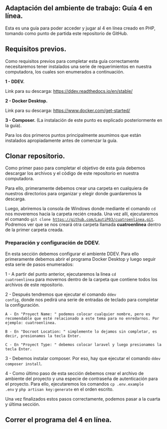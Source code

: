 
## Adaptación del ambiente de trabajo: Guía 4 en línea.
Esta es una guía para poder acceder y jugar al 4 en línea creado en PHP, tomando como punto de partida este repositorio de GitHub. 

## Requisitos previos.
Como requisitos previos para completar esta guía correctamente necesitaremos tener instalados una serie de requerimientos en nuestra computadora, los cuales son enumerados a continuación.

**1 - DDEV.**

Link para su descarga: https://ddev.readthedocs.io/en/stable/

**2 - Docker Desktop.**

Link para su descarga: https://www.docker.com/get-started/

**3 - Composer.** (La instalación de este punto es explicado posteriormente en la guía).

Para los dos primeros puntos principalmente asumimos que están instalados apropiadamente antes de comenzar la guía. 

## Clonar repositorio.

Como primer paso para completar el objetivo de esta guía debemos descargar los archivos y el código de este repositorio en nuestra computadora. 

Para ello, primeramente debemos crear una carpeta en cualquiera de nuestros directorios para organizar y elegir donde guardaremos la descarga.

Luego, abriremos la consola de Windows donde mediante el comando <code>cd</code> nos moveremos hacia la carpeta recién creada. Una vez allí, ejecutaremos el comando <code>git clone https://github.com/LautiP03/cuatroenlinea.git</code>. Podremos ver que se nos creará otra carpeta llamada **cuatroenlinea** dentro de la primer carpeta creada.

### Preparación y configuración de DDEV.

En esta sección debemos configurar el ambiente DDEV. Para ello primeramente debemos abrir el programa Docker Desktop y luego seguir esta serie de pasos enumerados:

1 - A partir del punto anterior, ejecutaremos la linea <code>cd cuatroenlinea</code> para movernos dentro de la carpeta que contiene todos los archivos de este repositorio.

2 - Después tendremos que ejecutar el comando <code>ddev config</code>, donde nos pedirá una serie de entradas de teclado para completar la configuración.
 
    A - En "Proyect Name: " podemos colocar cualquier nombre, pero es recomendable que esté relacionado a este tema para no enredarnos. Por ejemplo: cuatroenlinea.

    B - En "Docroot Location: " simplemente lo dejamos sin completar, es decir, presionamos la tecla Enter.

    C - En "Proyect Type: " debemos colocar laravel y luego presionamos la tecla Enter.

3 - Debemos instalar composer. Por eso, hay que ejecutar el comando <code>ddev composer install</code>.

4 - Como último paso de esta sección debemos crear el archivo de ambiente del proyecto y una especie de contraseña de autenticación para el proyecto. Para ello, ejecutaremos los comandos <code>cp .env.example .env</code>  y <code>php artisan key:generate</code> en el orden escrito.

Una vez finalizados estos pasos correctamente, podemos pasar a la cuarta y última sección.

## Correr el programa del 4 en línea.

